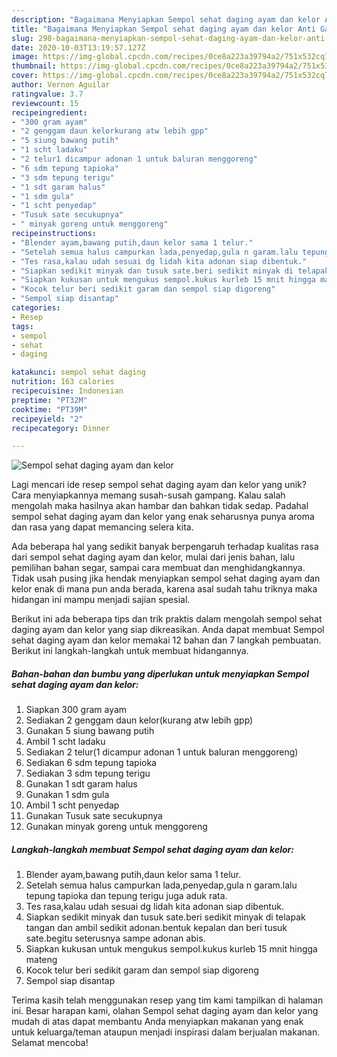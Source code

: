 ```yaml
---
description: "Bagaimana Menyiapkan Sempol sehat daging ayam dan kelor Anti Gagal"
title: "Bagaimana Menyiapkan Sempol sehat daging ayam dan kelor Anti Gagal"
slug: 298-bagaimana-menyiapkan-sempol-sehat-daging-ayam-dan-kelor-anti-gagal
date: 2020-10-03T13:19:57.127Z
image: https://img-global.cpcdn.com/recipes/0ce8a223a39794a2/751x532cq70/sempol-sehat-daging-ayam-dan-kelor-foto-resep-utama.jpg
thumbnail: https://img-global.cpcdn.com/recipes/0ce8a223a39794a2/751x532cq70/sempol-sehat-daging-ayam-dan-kelor-foto-resep-utama.jpg
cover: https://img-global.cpcdn.com/recipes/0ce8a223a39794a2/751x532cq70/sempol-sehat-daging-ayam-dan-kelor-foto-resep-utama.jpg
author: Vernon Aguilar
ratingvalue: 3.7
reviewcount: 15
recipeingredient:
- "300 gram ayam"
- "2 genggam daun kelorkurang atw lebih gpp"
- "5 siung bawang putih"
- "1 scht ladaku"
- "2 telur1 dicampur adonan 1 untuk baluran menggoreng"
- "6 sdm tepung tapioka"
- "3 sdm tepung terigu"
- "1 sdt garam halus"
- "1 sdm gula"
- "1 scht penyedap"
- "Tusuk sate secukupnya"
- " minyak goreng untuk menggoreng"
recipeinstructions:
- "Blender ayam,bawang putih,daun kelor sama 1 telur."
- "Setelah semua halus campurkan lada,penyedap,gula n garam.lalu tepung tapioka dan tepung terigu juga aduk rata."
- "Tes rasa,kalau udah sesuai dg lidah kita adonan siap dibentuk."
- "Siapkan sedikit minyak dan tusuk sate.beri sedikit minyak di telapak tangan dan ambil sedikit adonan.bentuk kepalan dan beri tusuk sate.begitu seterusnya sampe adonan abis."
- "Siapkan kukusan untuk mengukus sempol.kukus kurleb 15 mnit hingga mateng"
- "Kocok telur beri sedikit garam dan sempol siap digoreng"
- "Sempol siap disantap"
categories:
- Resep
tags:
- sempol
- sehat
- daging

katakunci: sempol sehat daging 
nutrition: 163 calories
recipecuisine: Indonesian
preptime: "PT32M"
cooktime: "PT39M"
recipeyield: "2"
recipecategory: Dinner

---
```



![Sempol sehat daging ayam dan kelor](https://img-global.cpcdn.com/recipes/0ce8a223a39794a2/751x532cq70/sempol-sehat-daging-ayam-dan-kelor-foto-resep-utama.jpg)

Lagi mencari ide resep sempol sehat daging ayam dan kelor yang unik? Cara menyiapkannya memang susah-susah gampang. Kalau salah mengolah maka hasilnya akan hambar dan bahkan tidak sedap. Padahal sempol sehat daging ayam dan kelor yang enak seharusnya punya aroma dan rasa yang dapat memancing selera kita.

Ada beberapa hal yang sedikit banyak berpengaruh terhadap kualitas rasa dari sempol sehat daging ayam dan kelor, mulai dari jenis bahan, lalu pemilihan bahan segar, sampai cara membuat dan menghidangkannya. Tidak usah pusing jika hendak menyiapkan sempol sehat daging ayam dan kelor enak di mana pun anda berada, karena asal sudah tahu triknya maka hidangan ini mampu menjadi sajian spesial.




Berikut ini ada beberapa tips dan trik praktis dalam mengolah sempol sehat daging ayam dan kelor yang siap dikreasikan. Anda dapat membuat Sempol sehat daging ayam dan kelor memakai 12 bahan dan 7 langkah pembuatan. Berikut ini langkah-langkah untuk membuat hidangannya.

<!--inarticleads1-->

##### Bahan-bahan dan bumbu yang diperlukan untuk menyiapkan Sempol sehat daging ayam dan kelor:

1. Siapkan 300 gram ayam
1. Sediakan 2 genggam daun kelor(kurang atw lebih gpp)
1. Gunakan 5 siung bawang putih
1. Ambil 1 scht ladaku
1. Sediakan 2 telur(1 dicampur adonan 1 untuk baluran menggoreng)
1. Sediakan 6 sdm tepung tapioka
1. Sediakan 3 sdm tepung terigu
1. Gunakan 1 sdt garam halus
1. Gunakan 1 sdm gula
1. Ambil 1 scht penyedap
1. Gunakan Tusuk sate secukupnya
1. Gunakan  minyak goreng untuk menggoreng




<!--inarticleads2-->

##### Langkah-langkah membuat Sempol sehat daging ayam dan kelor:

1. Blender ayam,bawang putih,daun kelor sama 1 telur.
1. Setelah semua halus campurkan lada,penyedap,gula n garam.lalu tepung tapioka dan tepung terigu juga aduk rata.
1. Tes rasa,kalau udah sesuai dg lidah kita adonan siap dibentuk.
1. Siapkan sedikit minyak dan tusuk sate.beri sedikit minyak di telapak tangan dan ambil sedikit adonan.bentuk kepalan dan beri tusuk sate.begitu seterusnya sampe adonan abis.
1. Siapkan kukusan untuk mengukus sempol.kukus kurleb 15 mnit hingga mateng
1. Kocok telur beri sedikit garam dan sempol siap digoreng
1. Sempol siap disantap




Terima kasih telah menggunakan resep yang tim kami tampilkan di halaman ini. Besar harapan kami, olahan Sempol sehat daging ayam dan kelor yang mudah di atas dapat membantu Anda menyiapkan makanan yang enak untuk keluarga/teman ataupun menjadi inspirasi dalam berjualan makanan. Selamat mencoba!
